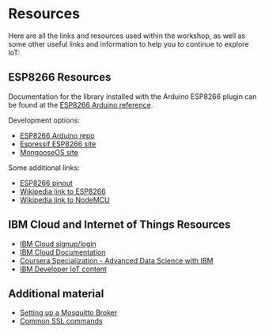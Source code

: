 # Resources

Here are all the links and resources used within the workshop, as well as some other useful links and information to help you to continue to explore IoT:

## ESP8266 Resources

Documentation for the library installed with the Arduino ESP8266 plugin can be found at the [ESP8266 Arduino reference](https://arduino-esp8266.readthedocs.io/en/2.7.2/).

Development options:

- [ESP8266 Arduino repo](https://github.com/esp8266/Arduino)
- [Espressif ESP8266 site](https://www.espressif.com/en/products/socs/esp8266/overview)
- [MongooseOS site](https://mongoose-os.com)

Some additional links:

- [ESP8266 pinout](https://circuits4you.com/2017/12/31/nodemcu-pinout/)
- [Wikipedia link to ESP8266](https://en.wikipedia.org/wiki/ESP8266)
- [Wikipedia link to NodeMCU](https://en.wikipedia.org/wiki/NodeMCU)

## IBM Cloud and Internet of Things Resources

- [IBM Cloud signup/login](https://ibm.biz/BdZaRT)
- [IBM Cloud Documentation](https://cloud.ibm.com/docs)
- [Coursera Specialization - Advanced Data Science with IBM](https://www.coursera.org/specializations/advanced-data-science-ibm)
- [IBM Developer IoT content](https://developer.ibm.com/technologies/iot/)

## Additional material

- [Setting up a Mosquitto Broker](mosquitto/README.md)
- [Common SSL commands](https://www.sslshopper.com/article-most-common-openssl-commands.html)
